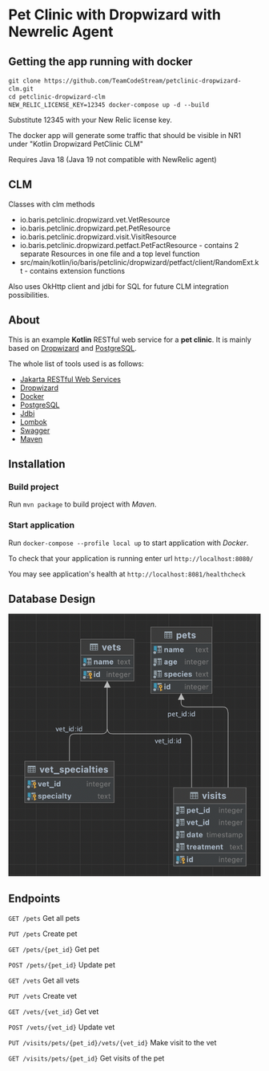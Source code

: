 # Pet Clinic with Dropwizard with Newrelic Agent

## Getting the app running with docker

```
git clone https://github.com/TeamCodeStream/petclinic-dropwizard-clm.git
cd petclinic-dropwizard-clm
NEW_RELIC_LICENSE_KEY=12345 docker-compose up -d --build
```

Substitute 12345 with your New Relic license key.

The docker app will generate some traffic that should be visible in NR1 under "Kotlin Dropwizard PetClinic CLM"

Requires Java 18 (Java 19 not compatible with NewRelic agent)

## CLM

Classes with clm methods

- io.baris.petclinic.dropwizard.vet.VetResource
- io.baris.petclinic.dropwizard.pet.PetResource
- io.baris.petclinic.dropwizard.visit.VisitResource
- io.baris.petclinic.dropwizard.petfact.PetFactResource - contains 2 separate Resources in one file 
  and a top level function
- src/main/kotlin/io/baris/petclinic/dropwizard/petfact/client/RandomExt.kt - contains extension functions

Also uses OkHttp client and jdbi for SQL for future CLM integration possibilities.

## About 

This is an example **Kotlin** RESTful web service for a **pet clinic**. 
It is mainly based on [Dropwizard](https://www.dropwizard.io) 
and [PostgreSQL](https://www.postgresql.org).  

The whole list of tools used is as follows:
* [Jakarta RESTful Web Services](https://en.wikipedia.org/wiki/Jakarta_RESTful_Web_Services)
* [Dropwizard](https://www.dropwizard.io)
* [Docker](https://www.docker.com)
* [PostgreSQL](https://www.postgresql.org)
* [Jdbi](https://jdbi.org)
* [Lombok](https://projectlombok.org)
* [Swagger](https://swagger.io)
* [Maven](https://maven.apache.org)

## Installation

### Build project

Run `mvn package` to build project with _Maven_.


### Start application

Run `docker-compose --profile local up` to start application with _Docker_.

To check that your application is running enter url `http://localhost:8080/`

You may see application's health at `http://localhost:8081/healthcheck`

## Database Design

![](docs/design1.png)

## Endpoints

`GET /pets` Get all pets

`PUT /pets` Create pet

`GET /pets/{pet_id}` Get pet

`POST /pets/{pet_id}` Update pet

`GET /vets` Get all vets

`PUT /vets` Create vet

`GET /vets/{vet_id}` Get vet

`POST /vets/{vet_id}` Update vet

`PUT /visits/pets/{pet_id}/vets/{vet_id}` Make visit to the vet

`GET /visits/pets/{pet_id}` Get visits of the pet
